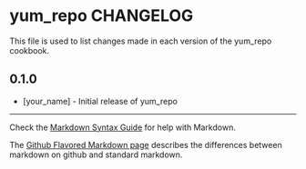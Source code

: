 # yum_repo CHANGELOG

This file is used to list changes made in each version of the yum_repo cookbook.

## 0.1.0
- [your_name] - Initial release of yum_repo

- - -
Check the [Markdown Syntax Guide](http://daringfireball.net/projects/markdown/syntax) for help with Markdown.

The [Github Flavored Markdown page](http://github.github.com/github-flavored-markdown/) describes the differences between markdown on github and standard markdown.
